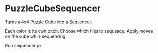 # PuzzleCubeSequencer

Turns a 4x4 Puzzle Cube into a Sequencer.

Each color is its own pitch.
Choose which tiles to sequence.
Apply moves on the cube while sequencing.

Run sequencer.py
